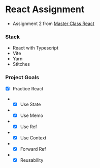 # React Assignment
- Assignment 2 from [Master Class React](https://www.udemy.com/course/react-typescript-complete-master-class/)

### Stack
- React with Typescript
- Vite
- Yarn
- Stitches

### Project Goals
- [X] Practice React
- - [X] Use State
- - [X] Use Memo
- - [X] Use Ref
- - [X] Use Context
- - [X] Forward Ref
- - [X] Reusability